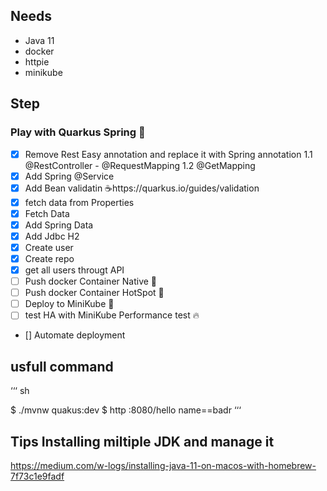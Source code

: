 


## Needs
- Java 11
- docker
- httpie
- minikube

## Step

### Play with Quarkus Spring 🍃
- [x]  Remove Rest Easy annotation and replace it with Spring annotation
    1.1 @RestController - @RequestMapping
    1.2 @GetMapping
- [x]  Add Spring @Service
- [x]  Add Bean validatin ☕️https://quarkus.io/guides/validation
- [x]  fetch data from Properties
- [x]  Fetch  Data
  - [x]  Add Spring Data 
  - [x]  Add Jdbc H2
  - [x]  Create user 
  - [x]  Create repo
  - [x]  get all users througt API 
- [ ] Push docker Container Native  🐳
- [ ] Push docker Container HotSpot 🐳
- [ ] Deploy to MiniKube 🚀 
- [ ] test HA with MiniKube 
    Performance test 🔥
- [] Automate deployment

## usfull command
‘‘‘ sh

 $ ./mvnw quakus:dev
 $ http :8080/hello name==badr
‘‘‘

## Tips Installing miltiple JDK and manage it 

https://medium.com/w-logs/installing-java-11-on-macos-with-homebrew-7f73c1e9fadf
